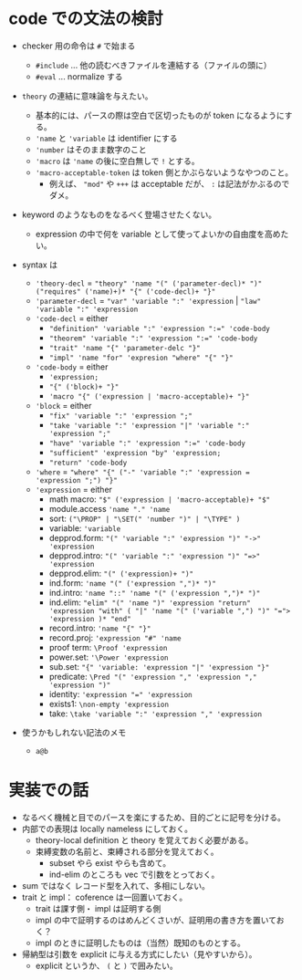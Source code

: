 # code での文法の検討
- checker 用の命令は `#` で始まる
  - `#include` ... 他の読むべきファイルを連結する（ファイルの頭に）
  - `#eval` ... normalize する
- `theory` の連結に意味論を与えたい。
  - 基本的には、パースの際は空白で区切ったものが token になるようにする。
  - `'name` と `'variable` は identifier にする
  - `'number` はそのまま数字のこと
  - `'macro` は `'name` の後に空白無しで `!` とする。
  - `'macro-acceptable-token` は token 側とかぶらないようなやつのこと。 
    - 例えば、 `"mod"` や `+++` は acceptable だが、 `:` は記法がかぶるのでダメ。
- keyword のようなものをなるべく登場させたくない。
  - expression の中で何を variable として使ってよいかの自由度を高めたい。
- syntax は
  - `'theory-decl` = `"theory" 'name "(" ('parameter-decl)* ")" ("requires" ('name)+)* "{" ('code-decl)+ "}"`
  - `'parameter-decl` = `"var" 'variable ":" 'expression` | `"law" 'variable ":" 'expression`
  - `'code-decl` = either
    - `"definition" 'variable ":" 'expression ":=" 'code-body`
    - `"theorem" 'variable ":" 'expression ":=" 'code-body`
    - `"trait" 'name "{" 'parameter-delc "}"`
    - `"impl" 'name "for" 'expresion "where" "{" "}"`
  - `'code-body` = either
    - `'expression;`
    - `"{" ('block)+ "}"`
    - `'macro "{" ('expression | 'macro-acceptable)+ "}"`
  - `'block` =  either 
    - `"fix" 'variable ":" 'expression ";"`
    - `"take 'variable ":" 'expression "|" 'variable ":" 'expression ";"`
    - `"have" 'variable ":" 'expression ":=" 'code-body`
    - `"sufficient" 'expression "by" 'expression;`
    - `"return" 'code-body`
  - `'where` = `"where" "{" ("-" 'variable ":" 'expression = 'expression ";") "}"`
  - `'expression` = either
    - math macro: `"$" ('expression | 'macro-acceptable)+ "$"`
    - module.access `'name "." 'name`
    - sort: `("\PROP" | "\SET(" 'number ")" | "\TYPE" )`
    - variable: `'variable`
    - depprod.form: `"(" 'variable ":" 'expression ")" "->"  'expression`
    - depprod.intro: `"(" 'variable ":" 'expression ")" "=>"  'expression`
    - depprod.elim: `"(" ('expression)+ ")"`
    - ind.form: `'name "(" ('expression ",")* ")"`
    - ind.intro: `'name "::" 'name "(" ('expression ",")* ")"`
    - ind.elim: `"elim" "(" 'name ")" 'expression "return" 'expression "with" ( "|" 'name "(" ('variable ",") ")" "="> 'expression )* "end"`
    - record.intro: `'name "{" "}"`
    - record.proj: `'expression "#" 'name`
    - proof term: `\Proof 'expression`
    - power.set: `'\Power 'expression`
    - sub.set: `"{" 'variable: 'expression "|" 'expression "}"`
    - predicate: `\Pred "(" 'expression "," 'expression "," 'expression ")"`
    - identity: `'expression "=" 'expression`
    - exists1: `\non-empty 'expression`
    - take: `\take 'variable ":" 'expression "," 'expression`

- 使うかもしれない記法のメモ
  - `a@b`

# 実装での話
- なるべく機械と目でのパースを楽にするため、目的ごとに記号を分ける。
- 内部での表現は locally nameless にしておく。
  - theory-local definition と theory を覚えておく必要がある。
  - 束縛変数の名前と、束縛される部分を覚えておく。
    - subset やら exist やらも含めて。
    - ind-elim のところも vec で引数をとっておく。
- sum ではなく レコード型を入れて、多相にしない。
- trait と impl： coference は一回置いておく。
  - trait は課す側・ impl は証明する側
  - impl の中で証明するのはめんどくさいが、証明用の書き方を置いておく？
  - impl のときに証明したものは（当然）既知のものとする。
- 帰納型は引数を explicit に与える方式にしたい（見やすいから）。
  - explicit というか、 `(` と `)` で囲みたい。
